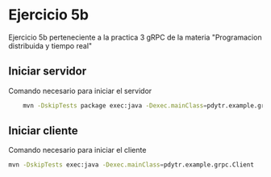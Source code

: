 # Ejercicio 5b

Ejercicio 5b perteneciente a la practica 3 gRPC de la materia "Programacion distribuida y tiempo real"

## Iniciar servidor

Comando necesario para iniciar el servidor
```bash
    mvn -DskipTests package exec:java -Dexec.mainClass=pdytr.example.grpc.App
```
## Iniciar cliente
Comando necesario para iniciar el cliente
```bash
mvn -DskipTests exec:java -Dexec.mainClass=pdytr.example.grpc.Client
```
